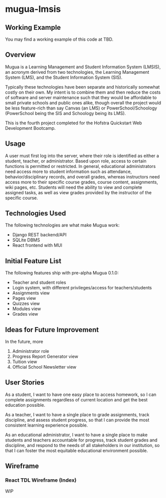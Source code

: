 # mugua-lmsis

## Working Example

You may find a working example of this code at TBD.

## Overview

Mugua is a Learning Management and Student Information System (LMSIS), an acronym derived from two technologies, the Learning Management System (LMS), and the Student Information System (SIS).

Typically these technologies have been separate and historically somewhat costly on their own. My intent is to combine them and then reduce the costs of software and server maintenance such that they would be affordable to small private schools and public ones alike, though overall the project would be less feature-rich than say Canvas (an LMS) or PowerSchool/Schoology (PowerSchool being the SIS and Schoology being its LMS).

This is the fourth project completed for the Hofstra Quickstart Web Development Bootcamp.

## Usage

A user must first log into the server, where their role is identified as either a student, teacher, or administrator. Based upon role, access to certain functions is permitted or restricted. In general, educational administrators need access more to student information such as attendance, behavior/disciplinary records, and overall grades, whereas instructors need access more to their specific course grades, course content, assignments, wiki pages, etc. Students will need the ability to view and complete assigned tasks, as well as view grades provided by the instructor of the specific course.

## Technologies Used

The following technologies are what make Mugua work:

* Django REST backend/API
* SQLite DBMS
* React frontend with MUI

## Initial Feature List

The following features ship with pre-alpha Mugua 0.1.0:

* Teacher and student roles
* Login system, with different privileges/access for teachers/students
* Assignments view
* Pages view
* Quizzes view
* Modules view
* Grades view

## Ideas for Future Improvement

In the future, more 

1. Administrator role
1. Progress Report Generator view
1. Tuition view
1. Official School Newsletter view

## User Stories

As a student, I want to have one easy place to access homework, so I can complete assignments regardless of current location and get the best education possible.

As a teacher, I want to have a single place to grade assignments, track discipline, and assess student progress, so that I can provide the most consistent learning experience possible.

As an educational administrator, I want to have a single place to make students and teachers accountable for progress, track student grades and discipline, and respond to the needs of all stakeholders in our institution, so that I can foster the most equitable educational environment possible.

## Wireframe

### React TDL Wireframe (Index)
WIP

